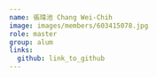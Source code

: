 ```yaml
---
name: 張瑋池 Chang Wei-Chih 
image: images/members/603415078.jpg 
role: master
group: alum
links:
  github: link_to_github 
---
```

